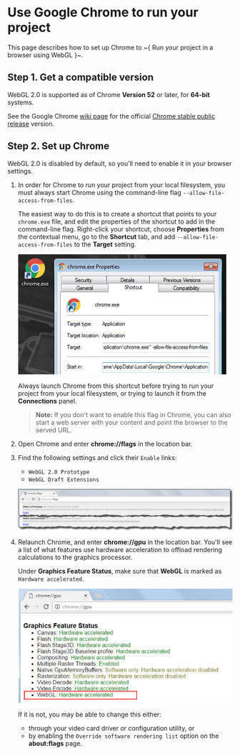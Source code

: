 # Use Google Chrome to run your project

This page describes how to set up Chrome to ~{ Run your project in a browser using WebGL }~.

## Step 1. Get a compatible version

WebGL 2.0 is supported as of Chrome **Version 52** or later, for **64-bit** systems.

See the Google Chrome [wiki page](https://en.wikipedia.org/wiki/Google_Chrome) for the official [Chrome stable public release](https://www.google.com/chrome/browser/?platform=win64) version.

## Step 2. Set up Chrome

WebGL 2.0 is disabled by default, so you'll need to enable it in your browser settings.

1.	In order for Chrome to run your project from your local filesystem, you must always start Chrome using the command-line flag `--allow-file-access-from-files`.

	The easiest way to do this is to create a shortcut that points to your `chrome.exe` file, and edit the properties of the shortcut to add in the command-line flag. Right-click your shortcut, choose **Properties** from the contextual menu, go to the **Shortcut** tab, and add `--allow-file-access-from-files` to the **Target** setting.

	![](../../images/experimental_webgl_chrome_shortcut.png)

	Always launch Chrome from this shortcut before trying to run your project from your local filesystem, or trying to launch it from the **Connections** panel.

	> **Note:** If you don't want to enable this flag in Chrome, you can also start a web server with your content and point the browser to the served URL.

1.	Open Chrome and enter **chrome://flags** in the location bar.

1.	Find the following settings and click their `Enable` links:

	-	`WebGL 2.0 Prototype`
	-	`WebGL Draft Extensions`

	![Chrome flags](../../images/experimental_webgl_chrome_flags.png)

1.	Relaunch Chrome, and enter **chrome://gpu** in the location bar. You'll see a list of what features use hardware acceleration to offload rendering calculations to the graphics processor.

	Under **Graphics Feature Status**, make sure that **WebGL** is marked as `Hardware accelerated`.

	![Chrome hardware acceleration](../../images/experimental_webgl_chrome_gpu.png)

	If it is not, you may be able to change this either:

	-	through your video card driver or configuration utility, or
	-	by enabling the `Override software rendering list` option on the **about:flags** page.
